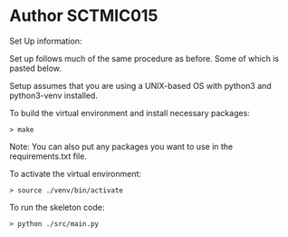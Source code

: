 # Author SCTMIC015

Set Up information:

Set up follows much of the same procedure as before. Some of which is pasted below.

Setup assumes that you are using a UNIX-based OS with python3 and python3-venv installed.

To build the virtual environment and install necessary packages:

```
> make
```

Note: You can also put any packages you want to use in the requirements.txt file.

To activate the virtual environment:

```
> source ./venv/bin/activate
```

To run the skeleton code:

```
> python ./src/main.py
```

